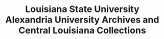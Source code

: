 ---
layout: repo
title: "Louisiana State University Alexandria University Archives and Central Louisiana Collections"
id: 25256
permalink: repos/25256/
---